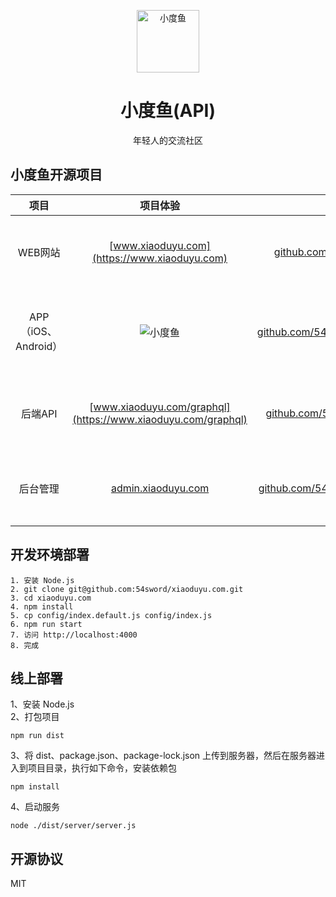 <p align="center">
<img src="https://qncdn.xiaoduyu.com/20190507.png" alt="小度鱼" width="100">
</p>
<h1 align="center">小度鱼(API)</h1>
<p align="center">年轻人的交流社区</p>

## 小度鱼开源项目
|项目|项目体验|原代码|主要技术栈|
|:---:|:---:|:---:|:---:|
|WEB网站|[www.xiaoduyu.com](https://www.xiaoduyu.com)|[github.com/54sword/xiaoduyu.com](https://github.com/54sword/xiaoduyu.com)|React、Redux、React-Router、GraphQL|
|APP（iOS、Android）|![小度鱼](https://qncdn.xiaoduyu.com/qrcode.png "小度鱼")|[github.com/54sword/xiaoduyuReactNative](https://github.com/54sword/xiaoduyuReactNative)|React-Native、Redux、React-Navigation、GraphQL|
|后端API|[www.xiaoduyu.com/graphql](https://www.xiaoduyu.com/graphql)|[github.com/54sword/api.xiaoduyu.com](https://github.com/54sword/api.xiaoduyu.com)|TypeScript、NodeJS、Express、MongoDB、GraphQL|
|后台管理|[admin.xiaoduyu.com](http://admin.xiaoduyu.com)|[github.com/54sword/admin.xiaoduyu.com](https://github.com/54sword/admin.xiaoduyu.com)|React、Redux、React-Router、GraphQL|

## 开发环境部署

```
1. 安装 Node.js  
2. git clone git@github.com:54sword/xiaoduyu.com.git  
3. cd xiaoduyu.com  
4. npm install  
5. cp config/index.default.js config/index.js  
6. npm run start  
7. 访问 http://localhost:4000  
8. 完成
```

## 线上部署
1、安装 Node.js  
2、打包项目

```
npm run dist 
```
  
3、将 dist、package.json、package-lock.json 上传到服务器，然后在服务器进入到项目目录，执行如下命令，安装依赖包

```
npm install
```
4、启动服务  

```
node ./dist/server/server.js
```

## 开源协议
MIT
